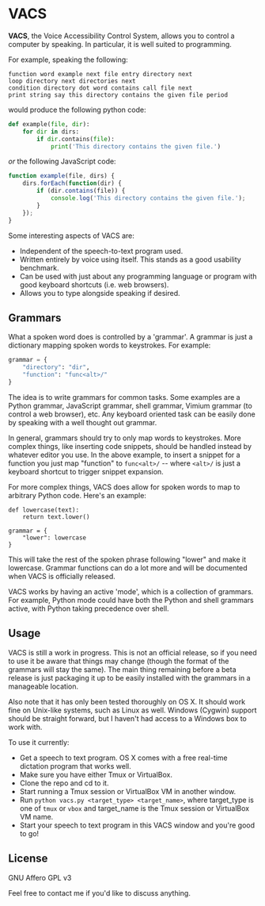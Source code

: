 # VACS
**VACS**, the Voice Accessibility Control System, allows you to control a computer
by speaking. In particular, it is well suited to programming.

For example, speaking the following:
```
function word example next file entry directory next
loop directory next directories next
condition directory dot word contains call file next
print string say this directory contains the given file period
```

would produce the following python code:
```python
def example(file, dir):
    for dir in dirs:
        if dir.contains(file):
            print('This directory contains the given file.')
```

*or* the following JavaScript code:
```javascript
function example(file, dirs) {
    dirs.forEach(function(dir) {
        if (dir.contains(file)) {
            console.log('This directory contains the given file.');
        }
    });
}
```

Some interesting aspects of VACS are:
- Independent of the speech-to-text program used.
- Written entirely by voice using itself. This stands as a good usability
  benchmark.
- Can be used with just about any programming language or program with good
  keyboard shortcuts (i.e. web browsers).
- Allows you to type alongside speaking if desired.

## Grammars

What a spoken word does is controlled by a 'grammar'. A grammar is just a
dictionary mapping spoken words to keystrokes. For example:

```python
grammar = {
    "directory": "dir",
    "function": "func<alt>/"
}
```

The idea is to write grammars for common tasks. Some examples are a Python
grammar, JavaScript grammar, shell grammar, Vimium grammar (to control a web
browser), etc. Any keyboard oriented task can be easily done by speaking with a
well thought out grammar.

In general, grammars should try to only map words to keystrokes. More complex
things, like inserting code snippets, should be handled instead by whatever
editor you use. In the above example, to insert a snippet for a function you
just map "function" to `func<alt>/` -- where `<alt>/` is just a keyboard
shortcut to trigger snippet expansion.

For more complex things, VACS does allow for spoken words to map to arbitrary
Python code. Here's an example:

```
def lowercase(text):
    return text.lower()

grammar = {
    "lower": lowercase
}
```

This will take the rest of the spoken phrase following "lower" and make it
lowercase. Grammar functions can do a lot more and will be documented when VACS
is officially released.

VACS works by having an active 'mode', which is a collection of grammars. For
example, Python mode could have both the Python and shell grammars active, with
Python taking precedence over shell.

## Usage

VACS is still a work in progress. This is not an official release, so if you
need to use it be aware that things may change (though the format of the
grammars will stay the same). The main thing remaining before a beta release is
just packaging it up to be easily installed with the grammars in a manageable
location.

Also note that it has only been tested thoroughly on OS X. It should work fine
on Unix-like systems, such as Linux as well. Windows (Cygwin) support should be
straight forward, but I haven't had access to a Windows box to work with.

To use it currently:
- Get a speech to text program. OS X comes with a free real-time dictation
  program that works well.
- Make sure you have either Tmux or VirtualBox.
- Clone the repo and cd to it.
- Start running a Tmux session or VirtualBox VM in another window.
- Run `python vacs.py <target_type> <target_name>`, where target_type is one of
  `tmux` or `vbox` and target_name is the Tmux session or VirtualBox VM name.
- Start your speech to text program in this VACS window and you're good to go!

## License
GNU Affero GPL v3

Feel free to contact me if you'd like to discuss anything.
